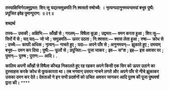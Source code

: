 **तस्याक्षिभिर्गरलमुद्वमत: शिर:सु** **यद्यत्समुन्नमति नि:श्वसतो रुषोच्चै: ।** **नृत्यन्पदानुनमयन्दमयां बभूव** **पुष्पै: प्रपूजित इवेह पुमान्पुराण: ॥ २९॥** 

**शब्दार्थ** 

**तस्य—** **उसकी** **; अक्षिभि:—** **आँखों से** **; गरलम्—** **विषैला कूड़ा** **; उद्वमत:—** **वमन करता हुआ** **; शिर:सु—** **सिरों में से** **; यत् यत्—** **जो जो** **; समुन्नमति—** **ऊपर उठता** **; नि:श्वसत:—** **श्वास लेता हुआ** **; रुषा—** **क्रोध से** **; उच्चै:—** **काफी अधिक** **; नृत्यन्—** **नाचते हुए** **;** **पदा—** **अपने पाँव से** **; अनुनमयन्—** **झुकाते हुए** **; दमयाम् बभूव—** **दमन कर दिया** **; पुष्पै:—** **फूलों से** **; प्रपूजित:—** **पूजा जाकर** **;** **इव—** **स²श** **; इह—** **इस अवसर पर** **; पुमान्—** **पुरुष** **; पुराण:—** **आदि।** **.** 

**कालिय अपनी आँखों से विषैला कीचड़ निकालते हुए रह रहकर अपने किसी एक सिर को** **ऊपर उठाने का दुस्साहस करके क्रोध से फुफकारता था। तब भगवान् उसपर नाचने लगते और** **अपने पाँव से नीचे झुकाकर उसका दमन कर देते। देवताओं ने इन सभी प्रदर्शनों को उचित** **अवसर जानकर आदि पुरुष की पूजा पुष्पवर्षा द्वारा की।** **** 